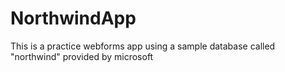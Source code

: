 # NorthwindApp
This is a practice webforms app using a sample database called "northwind" provided by microsoft
